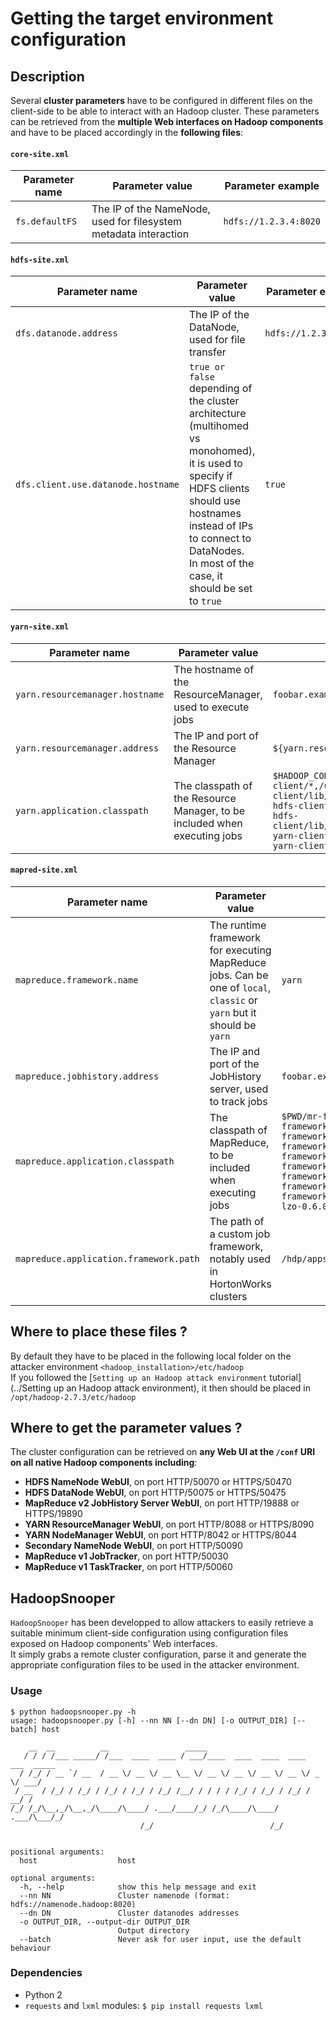 Getting the target environment configuration
============================================

Description
-----------
Several **cluster parameters** have to be configured in different files on the client-side to be able to interact with an Hadoop cluster.
These parameters can be retrieved from the **multiple Web interfaces on Hadoop components** and have to be placed accordingly in the **following files**:

#### `core-site.xml`  

Parameter name | Parameter value | Parameter example
-------------- | --------------- | -----------------
`fs.defaultFS` | The IP of the NameNode, used for filesystem metadata interaction| `hdfs://1.2.3.4:8020`
  
  
#### `hdfs-site.xml`

Parameter name | Parameter value | Parameter example
-------------- | --------------- | -----------------
`dfs.datanode.address` | The IP of the DataNode, used for file transfer| `hdfs://1.2.3.4:8020`
`dfs.client.use.datanode.hostname` | `true or false` depending of the cluster architecture (multihomed vs monohomed), it is used to specify if HDFS clients should use hostnames instead of IPs to connect to DataNodes. In most of the case, it should be set to `true` | `true`
  
  
#### `yarn-site.xml`  

Parameter name | Parameter value | Parameter example
-------------- | --------------- | -----------------
`yarn.resourcemanager.hostname` | The hostname of the ResourceManager, used to execute jobs | `foobar.example.com`
`yarn.resourcemanager.address` | The IP and port of the Resource Manager | `${yarn.resourcemanager.hostname}:8050`
`yarn.application.classpath` | The classpath of the Resource Manager, to be included when executing jobs | `$HADOOP_CONF_DIR,/usr/hdp/current/hadoop-client/*,/usr/hdp/current/hadoop-client/lib/*,/usr/hdp/current/hadoop-hdfs-client/*,/usr/hdp/current/hadoop-hdfs-client/lib/*,/usr/hdp/current/hadoop-yarn-client/*,/usr/hdp/current/hadoop-yarn-client/lib/*`
  
  
#### `mapred-site.xml`  

Parameter name | Parameter value | Parameter example
-------------- | --------------- | -----------------
`mapreduce.framework.name` | The runtime framework for executing MapReduce jobs. Can be one of `local`, `classic` or `yarn` but it should be `yarn` | `yarn`
`mapreduce.jobhistory.address` | The IP and port of the JobHistory server, used to track jobs | `foobar.example.com:10020`
`mapreduce.application.classpath` | The classpath of MapReduce, to be included when executing jobs | `$PWD/mr-framework/hadoop/share/hadoop/mapreduce/*:$PWD/mr-framework/hadoop/share/hadoop/mapreduce/lib/*:$PWD/mr-framework/hadoop/share/hadoop/common/*:$PWD/mr-framework/hadoop/share/hadoop/common/lib/*:$PWD/mr-framework/hadoop/share/hadoop/yarn/*:$PWD/mr-framework/hadoop/share/hadoop/yarn/lib/*:$PWD/mr-framework/hadoop/share/hadoop/hdfs/*:$PWD/mr-framework/hadoop/share/hadoop/hdfs/lib/*:$PWD/mr-framework/hadoop/share/hadoop/tools/lib/*:/usr/hdp/${hdp.version}/hadoop/lib/hadoop-lzo-0.6.0.${hdp.version}.jar:/etc/hadoop/conf/secure`
`mapreduce.application.framework.path` | The path of a custom job framework, notably used in HortonWorks clusters | `/hdp/apps/${hdp.version}/mapreduce/mapreduce.tar.gz#mr-framework`
  
  
Where to place these files ?
----------------------------
By default they have to be placed in the following local folder on the attacker environment `<hadoop_installation>/etc/hadoop`  
If you followed the [`Setting up an Hadoop attack environment` tutorial](../Setting up an Hadoop attack environment), it then should be placed in `/opt/hadoop-2.7.3/etc/hadoop`
  
  
Where to get the parameter values ?
-----------------------------------
The cluster configuration can be retrieved on **any Web UI at the `/conf` URI on all native Hadoop components including**:
* **HDFS NameNode WebUI**, on port HTTP/50070 or HTTPS/50470  
* **HDFS DataNode WebUI**, on port HTTP/50075 or HTTPS/50475  
* **MapReduce v2 JobHistory Server WebUI**, on port HTTP/19888 or HTTPS/19890  
* **YARN ResourceManager WebUI**, on port HTTP/8088 or HTTPS/8090  
* **YARN NodeManager WebUI**, on port HTTP/8042 or HTTPS/8044  
* **Secondary NameNode WebUI**, on port HTTP/50090  
* **MapReduce v1 JobTracker**, on port HTTP/50030  
* **MapReduce v1 TaskTracker**, on port HTTP/50060  


HadoopSnooper
-------------
`HadoopSnooper` has been developped to allow attackers to easily retrieve a suitable minimum client-side configuration using configuration files exposed on Hadoop components' Web interfaces.  
It simply grabs a remote cluster configuration, parse it and generate the appropriate configuration files to be used in the attacker environment.

### Usage
```
$ python hadoopsnooper.py -h
usage: hadoopsnooper.py [-h] --nn NN [--dn DN] [-o OUTPUT_DIR] [--batch] host

    __  __          __                 _____                                  
   / / / /___ _____/ /___  ____  ____ / ___/____  ____  ____  ____  ___  _____
  / /_/ / __ `/ __  / __ \/ __ \/ __ \__ \/ __ \/ __ \/ __ \/ __ \/ _ \/ ___/
 / __  / /_/ / /_/ / /_/ / /_/ / /_/ /__/ / / / / /_/ / /_/ / /_/ /  __/ /    
/_/ /_/\__,_/\__,_/\____/\____/ .___/____/_/ /_/\____/\____/ .___/\___/_/     
                             /_/                          /_/                 
    

positional arguments:
  host                  host

optional arguments:
  -h, --help            show this help message and exit
  --nn NN               Cluster namenode (format: hdfs://namenode.hadoop:8020)
  --dn DN               Cluster datanodes addresses
  -o OUTPUT_DIR, --output-dir OUTPUT_DIR
                        Output directory
  --batch               Never ask for user input, use the default behaviour
```

### Dependencies
* Python 2
* `requests` and `lxml` modules: `$ pip install requests lxml`